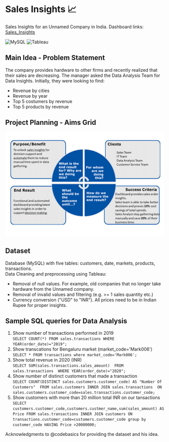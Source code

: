 # Sales Insights :chart_with_upwards_trend:
Sales Insights for an Unnamed Company in India.
Dashboard links: [Sales_Insights](https://public.tableau.com/views/SalesInsights_16181408686320/SalesDashboard?:language=en&:retry=yes&:display_count=y&:origin=viz_share_link)

![MySQL](https://img.shields.io/badge/-MySQL-blue) ![Tableau](https://img.shields.io/badge/-Tableau-orange)

## Main Idea - Problem Statement
The company provides hardware to other firms and recently realized that their sales are decreasing. The manager asked the Data Analysis Team for Data Insights. Initially, they were looking to find:
- Revenue by cities
- Revenue by year
- Top 5 costumers by revenue
- Top 5 products by revenue

## Project Planning - Aims Grid
<p align="center">
  <img src="AimsGrid.png" width="600" title="Aims Grid">
</p>

## Dataset
Database (MySQL) with five tables: customers, date, markets, products, transactions.<br>
Data Cleaning and preprocessing using Tableau:
- Removal of null values. For example, old companies that no longer take hardware from the Unnamed company.
- Removal of invalid values and filtering (e.g. >= 1 sales quantity etc.)
- Currency conversion ("USD" to "INR"). All prices need to be in Indian Rupee for proper insights.
## Sample SQL queries for Data Analysis

1. Show number of transactions performed in 2019 <br>
`SELECT COUNT(*) FROM sales.transactions WHERE YEAR(order_date)="2019";`
2. Show transcations for Bengaluru market (market_code='Mark006') <br>
`SELECT * FROM transactions where market_code='Mark006';`
3. Show total revenue in 2020 (INR) <br>
`SELECT SUM(sales.transactions.sales_amount) 
FROM sales.transactions 
WHERE YEAR(order_date)="2020";`
4. Show number of distinct customers that made a transaction <br>
`SELECT COUNT(DISTINCT sales.customers.customer_code) AS "Number Of Customers" 
FROM sales.customers
		INNER JOIN sales.transactions 
                ON sales.customers.customer_code=sales.transactions.customer_code;`
5. Show customers with more than 20 million total INR on our tansactions <br>
`SELECT customers.customer_code,customers.custmer_name,sum(sales_amount) AS Price FROM sales.transactions
INNER JOIN customers ON transactions.customer_code=customers.customer_code
group by customer_code HAVING Price >20000000;`


Acknowledgments to @codebasics for providing the dataset and his idea.
